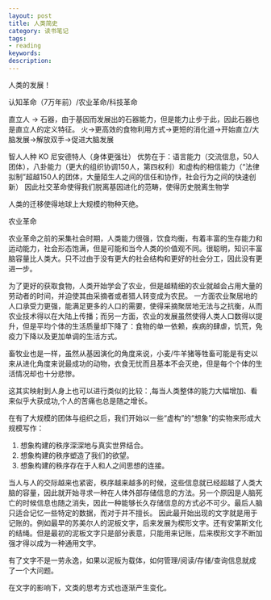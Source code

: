 ```yaml
---
layout: post
title: 人类简史
category: 读书笔记
tags: 
- reading
keywords: 
description: 
---
```


人类的发展！

认知革命（7万年前）/农业革命/科技革命


直立人 -> 石器，由于基因而发展出的石器能力，但是能力止步于此，因此石器也是直立人的定义特征。
火->更高效的食物利用方式->更短的消化道->开始直立/大脑发展->解放双手->促进大脑发展

智人人种 KO 尼安德特人（身体更强壮）
优势在于：语言能力（交流信息，50人团体），八卦能力（更大的组织协调150人，第四权利）和虚构的相信能力（“法律拟制”超越150人的团体，大量陌生人之间的信任和协作，社会行为之间的快速创新）
因此社交革命使得我们脱离基因进化的范畴，使得历史脱离生物学

人类的迁移使得地球上大规模的物种灭绝。

农业革命

农业革命之前的采集社会时期，人类能力很强，饮食均衡，有着丰富的生存能力和运动能力，社会形态饱满，但是可能和当今人类的价值观不同。很聪明，知识丰富脑容量比人类大。只不过由于没有更大的社会结构和更好的社会分工，因此没有更进一步。

为了更好的获取食物，人类开始学会了农业，但是越精细的农业就越会占用大量的劳动者的时间，并迫使其由采摘者或者猎人转变成为农民。
一方面农业聚居地的人口承受力更强，能满足更多的人口的需要，使得采摘聚居地无法与之抗衡，从而农业技术得以在大陆上传播；而另一方面，农业的发展虽然使得人类人口数得以提升，但是平均个体的生活质量却下降了：食物的单一依赖，疾病的肆虐，饥荒，免疫力下降以及更加单调的生活方式。

畜牧业也是一样，虽然从基因演化的角度来说，小麦/牛羊猪等牲畜可能是有史以来从进化角度来说最成功的动物，衣食无忧而且基本不会灭绝，但是每个个体的生活情况却也十分悲惨。

这其实映射到人身上也可以进行类似的比较：,每当人类整体的能力大幅增加、看来似乎大获成功,个人的苦痛也总是随之增长。

在有了大规模的团体与组织之后，我们开始以一些“虚构”的“想象”的实物来形成大规模写作：
1. 想象构建的秩序深深地与真实世界结合。
2. 想象构建的秩序塑造了我们的欲望。
3. 想象构建的秩序存在于人和人之间思想的连接。

<!-- more -->
当人与人的交际越来也紧密，秩序越来越多的时候，这些信息就已经超越了人类大脑的容量，因此就开始寻求一种在人体外部存储信息的方法。另一个原因是人脑死亡的时候信息也随之消失，因此一种能够长久存储信息的方式必不可少。最后人脑只适合记忆一些特定的数据，而对于并不擅长。
因此最开始出现的文字就是用于记账的。例如最早的苏美尔人的泥板文字，后来发展为楔形文字。还有安第斯文化的结绳。但是最初的泥板文字只是部分表意，只能用来记账，后来楔形文字不断加强才得以成为一种通用文字。

有了文字不是一劳永逸，如果以泥板为载体，如何管理/阅读/存储/查询信息就成了一个大问题。

在文字的影响下，文类的思考方式也逐渐产生变化。

